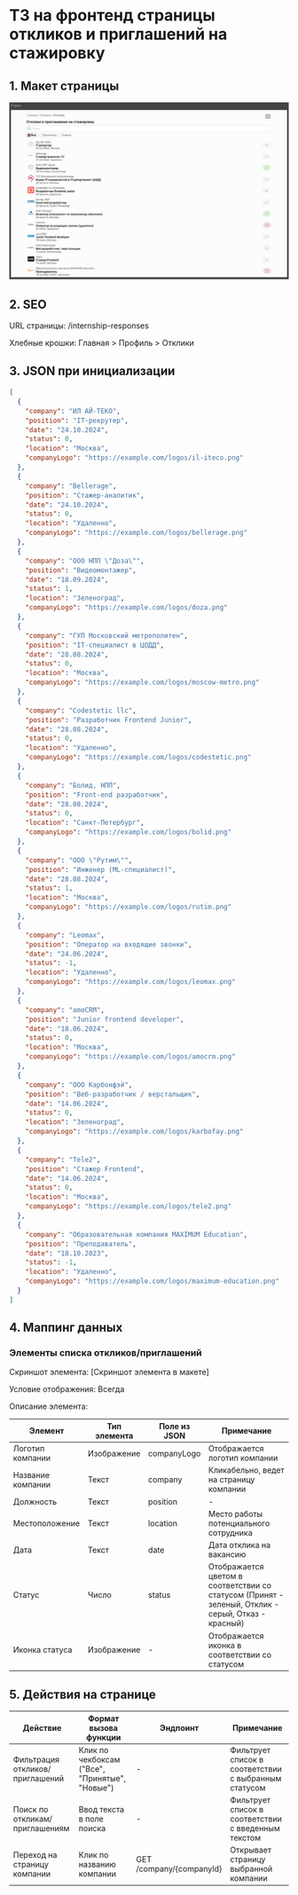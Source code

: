 # ТЗ на фронтенд страницы откликов и приглашений на стажировку

## 1. Макет страницы

![Макет страницы откликов и приглашений на стажировку](example.jpg)

## 2. SEO

URL страницы: /internship-responses

Хлебные крошки: Главная > Профиль > Отклики

## 3. JSON при инициализации

```json
[
  {
    "company": "ИЛ АЙ-ТЕКО",  
    "position": "IT-рекрутер",
    "date": "24.10.2024",
    "status": 0,
    "location": "Москва",
    "companyLogo": "https://example.com/logos/il-iteco.png"
  },
  {
    "company": "Bellerage",
    "position": "Стажер-аналитик",
    "date": "24.10.2024",
    "status": 0,
    "location": "Удаленно",
    "companyLogo": "https://example.com/logos/bellerage.png"
  },
  {
    "company": "ООО НПП \"Доза\"",
    "position": "Видеомонтажер",
    "date": "18.09.2024",
    "status": 1,
    "location": "Зеленоград",
    "companyLogo": "https://example.com/logos/doza.png"
  },
  {
    "company": "ГУП Московский метрополитен",
    "position": "IT-специалист в ЦОДД",
    "date": "28.08.2024",
    "status": 0,
    "location": "Москва",
    "companyLogo": "https://example.com/logos/moscow-metro.png"
  },
  {
    "company": "Codestetic llc",
    "position": "Разработчик Frontend Junior",
    "date": "28.08.2024",
    "status": 0,
    "location": "Удаленно",
    "companyLogo": "https://example.com/logos/codestetic.png"
  },
  {
    "company": "Болид, НПП",
    "position": "Front-end разработчик",
    "date": "28.08.2024",
    "status": 0,
    "location": "Санкт-Петербург",
    "companyLogo": "https://example.com/logos/bolid.png"
  },
  {
    "company": "ООО \"Рутим\"",
    "position": "Инженер (ML-специалист)",
    "date": "28.08.2024",
    "status": 1,
    "location": "Москва",
    "companyLogo": "https://example.com/logos/rutim.png"
  },
  {
    "company": "Leomax",
    "position": "Оператор на входящие звонки",
    "date": "24.06.2024",
    "status": -1,
    "location": "Удаленно",
    "companyLogo": "https://example.com/logos/leomax.png"
  },
  {
    "company": "amoCRM",
    "position": "Junior frontend developer",
    "date": "18.06.2024",
    "status": 0,
    "location": "Москва",
    "companyLogo": "https://example.com/logos/amocrm.png"
  },
  {
    "company": "ООО Карбонфэй",
    "position": "Веб-разработчик / верстальщик",
    "date": "14.06.2024",
    "status": 0,
    "location": "Зеленоград",
    "companyLogo": "https://example.com/logos/karbofay.png"
  },
  {
    "company": "Tele2",
    "position": "Стажер Frontend",
    "date": "14.06.2024",
    "status": 0,
    "location": "Москва",
    "companyLogo": "https://example.com/logos/tele2.png"
  },
  {
    "company": "Образовательная компания MAXIMUM Education",
    "position": "Преподаватель",
    "date": "18.10.2023",
    "status": -1,
    "location": "Удаленно",
    "companyLogo": "https://example.com/logos/maximum-education.png"
  }
]

```

## 4. Маппинг данных

### Элементы списка откликов/приглашений

Скриншот элемента: [Скриншот элемента в макете]

Условие отображения: Всегда

Описание элемента:

| Элемент | Тип элемента | Поле из JSON | Примечание |
|---------|--------------|--------------|------------|
| Логотип компании | Изображение | companyLogo | Отображается логотип компании |
| Название компании | Текст | company | Кликабельно, ведет на страницу компании |
| Должность | Текст | position | - |
| Местоположение |Текст|location| Место работы потенциального сотрудника |
| Дата | Текст | date | Дата отклика на вакансию |
| Статус | Число | status | Отображается цветом в соответствии со статусом (Принят - зеленый, Отклик - серый, Отказ - красный) |
| Иконка статуса | Изображение | - | Отображается иконка в соответствии со статусом |

## 5. Действия на странице

| Действие | Формат вызова функции | Эндпоинт | Примечание |
|----------|------------------------|----------|------------|
| Фильтрация откликов/приглашений | Клик по чекбоксам ("Все", "Принятые", "Новые") | - | Фильтрует список в соответствии с выбранным статусом |
| Поиск по откликам/приглашениям | Ввод текста в поле поиска | - | Фильтрует список в соответствии с введенным текстом |
| Переход на страницу компании | Клик по названию компании | GET /company/{companyId} | Открывает страницу выбранной компании |

